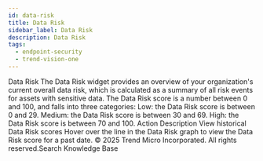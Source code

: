 ```yaml
---
id: data-risk
title: Data Risk
sidebar_label: Data Risk
description: Data Risk
tags:
  - endpoint-security
  - trend-vision-one
---
```


 Data Risk The Data Risk widget provides an overview of your organization's current overall data risk, which is calculated as a summary of all risk events for assets with sensitive data. The Data Risk score is a number between 0 and 100, and falls into three categories: Low: the Data Risk score is between 0 and 29. Medium: the Data Risk score is between 30 and 69. High: the Data Risk score is between 70 and 100. Action Description View historical Data Risk scores Hover over the line in the Data Risk graph to view the Data Risk score for a past date. © 2025 Trend Micro Incorporated. All rights reserved.Search Knowledge Base